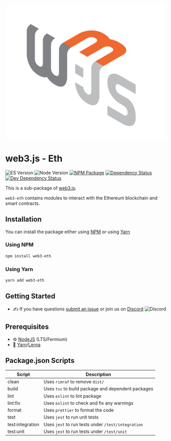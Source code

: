 <p align="center">
  <img src="assets/logo/web3js.jpg" width="500" alt="web3.js" />
</p>

# web3.js - Eth

![ES Version](https://img.shields.io/badge/ES-2020-yellow)
![Node Version](https://img.shields.io/badge/node-14.x-green)
[![NPM Package][npm-image]][npm-url]
[![Dependency Status][deps-image]][deps-url]
[![Dev Dependency Status][deps-dev-image]][deps-dev-url]

This is a sub-package of [web3.js][repo].

`web3-eth` contains modules to interact with the Ethereum blockchain and smart contracts.

## Installation

You can install the package either using [NPM](https://www.npmjs.com/package/web3-eth) or using [Yarn](https://yarnpkg.com/package/web3-eth)

### Using NPM

```bash
npm install web3-eth
```

### Using Yarn

```bash
yarn add web3-eth
```

## Getting Started

-   :writing_hand: If you have questions [submit an issue](https://github.com/ChainSafe/web3.js/issues/new) or join us on [Discord](https://discord.gg/yjyvFRP)
    ![Discord](https://img.shields.io/discord/593655374469660673.svg?label=Discord&logo=discord)

## Prerequisites

-   :gear: [NodeJS](https://nodejs.org/) (LTS/Fermium)
-   :toolbox: [Yarn](https://yarnpkg.com/)/[Lerna](https://lerna.js.org/)

## Package.json Scripts

| Script           | Description                                        |
| ---------------- | -------------------------------------------------- |
| clean            | Uses `rimraf` to remove `dist/`                    |
| build            | Uses `tsc` to build package and dependent packages |
| lint             | Uses `eslint` to lint package                      |
| lint:fix         | Uses `eslint` to check and fix any warnings        |
| format           | Uses `prettier` to format the code                 |
| test             | Uses `jest` to run unit tests                      |
| test:integration | Uses `jest` to run tests under `/test/integration` |
| test:unit        | Uses `jest` to run tests under `/test/unit`        |

[docs]: http://web3js.readthedocs.io/en/4.0/
[repo]: https://github.com/ChainSafe/web3.js/tree/4.x/packages/web3-eth
[npm-image]: https://img.shields.io/npm/v/web3-eth-method.svg
[npm-url]: https://npmjs.com/package/web3-eth
[deps-image]: https://david-dm.org/ethereum/web3.js/4.x/status.svg?path=tools/web3-eth
[deps-url]: https://david-dm.org/ethereum/web3.js/4.x?path=tools/web3-eth
[deps-dev-image]: https://david-dm.org/ethereum/web3.js/4.x/dev-status.svg?path=tools/web3-eth
[deps-dev-url]: https://david-dm.org/ethereum/web3.js/4.x?type=dev&path=tools/web3-eth

